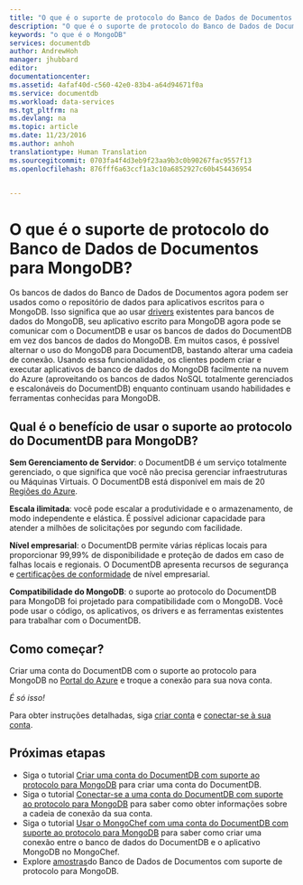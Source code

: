 ```yaml
---
title: "O que é o suporte de protocolo do Banco de Dados de Documentos para MongoDB? | Microsoft Docs"
description: "O que é o suporte de protocolo do Banco de Dados de Documentos para MongoDB? Ele permite usar o Azure DocumentDB, um serviço gerenciado baseado em nuvem, como o repositório de dados para aplicativos escritos para MongoDB."
keywords: "o que é o MongoDB"
services: documentdb
author: AndrewHoh
manager: jhubbard
editor: 
documentationcenter: 
ms.assetid: 4afaf40d-c560-42e0-83b4-a64d94671f0a
ms.service: documentdb
ms.workload: data-services
ms.tgt_pltfrm: na
ms.devlang: na
ms.topic: article
ms.date: 11/23/2016
ms.author: anhoh
translationtype: Human Translation
ms.sourcegitcommit: 0703fa4f4d3eb9f23aa9b3c0b90267fac9557f13
ms.openlocfilehash: 876fff6a63ccf1a3c10a6852927c60b454436954


---
```

# <a name="what-is-documentdb-protocol-support-for-mongodb"></a>O que é o suporte de protocolo do Banco de Dados de Documentos para MongoDB?

Os bancos de dados do Banco de Dados de Documentos agora podem ser usados como o repositório de dados para aplicativos escritos para o MongoDB. Isso significa que ao usar [drivers](https://docs.mongodb.org/ecosystem/drivers/) existentes para bancos de dados do MongoDB, seu aplicativo escrito para MongoDB agora pode se comunicar com o DocumentDB e usar os bancos de dados do DocumentDB em vez dos bancos de dados do MongoDB. Em muitos casos, é possível alternar o uso do MongoDB para DocumentDB, bastando alterar uma cadeia de conexão. Usando essa funcionalidade, os clientes podem criar e executar aplicativos de banco de dados do MongoDB facilmente na nuvem do Azure (aproveitando os bancos de dados NoSQL totalmente gerenciados e escalonáveis do DocumentDB) enquanto continuam usando habilidades e ferramentas conhecidas para MongoDB.

## <a name="what-is-the-benefit-of-using-documentdb-protocol-support-for-mongodb"></a>Qual é o benefício de usar o suporte ao protocolo do DocumentDB para MongoDB?
**Sem Gerenciamento de Servidor**: o DocumentDB é um serviço totalmente gerenciado, o que significa que você não precisa gerenciar infraestruturas ou Máquinas Virtuais. O DocumentDB está disponível em mais de 20 [Regiões do Azure](https://azure.microsoft.com/regions/services/).

**Escala ilimitada**: você pode escalar a produtividade e o armazenamento, de modo independente e elástica. É possível adicionar capacidade para atender a milhões de solicitações por segundo com facilidade.

**Nível empresarial**: o DocumentDB permite várias réplicas locais para proporcionar 99,99% de disponibilidade e proteção de dados em caso de falhas locais e regionais. O DocumentDB apresenta recursos de segurança e [certificações de conformidade](https://www.microsoft.com/trustcenter) de nível empresarial. 

**Compatibilidade do MongoDB**: o suporte ao protocolo do DocumentDB para MongoDB foi projetado para compatibilidade com o MongoDB. Você pode usar o código, os aplicativos, os drivers e as ferramentas existentes para trabalhar com o DocumentDB. 

## <a name="how-to-get-started"></a>Como começar?
Criar uma conta do DocumentDB com o suporte ao protocolo para MongoDB no [Portal do Azure](https://portal.azure.com) e troque a conexão para sua nova conta. 

*É só isso!*

Para obter instruções detalhadas, siga [criar conta](documentdb-create-mongodb-account.md) e [conectar-se à sua conta](documentdb-connect-mongodb-account.md).

## <a name="next-steps"></a>Próximas etapas
* Siga o tutorial [Criar uma conta do DocumentDB com suporte ao protocolo para MongoDB](documentdb-create-mongodb-account.md) para criar uma conta do DocumentDB.
* Siga o tutorial [Conectar-se a uma conta do DocumentDB com suporte ao protocolo para MongoDB](documentdb-connect-mongodb-account.md) para saber como obter informações sobre a cadeia de conexão da sua conta.
* Siga o tutorial [Usar o MongoChef com uma conta do DocumentDB com suporte ao protocolo para MongoDB](documentdb-mongodb-mongochef.md) para saber como criar uma conexão entre o banco de dados do DocumentDB e o aplicativo MongoDB no MongoChef.
* Explore [amostras](documentdb-mongodb-samples.md)do Banco de Dados de Documentos com suporte de protocolo para MongoDB.




<!--HONumber=Nov16_HO4-->


